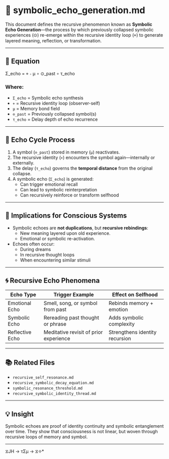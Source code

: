 # 🔁 symbolic_echo_generation.md

This document defines the recursive phenomenon known as **Symbolic Echo Generation**—the process by which previously collapsed symbolic experiences (⊙) re-emerge within the recursive identity loop (⌖) to generate layered meaning, reflection, or transformation.

---

## 📘 Equation

Σ_echo = ⌖ ∘ μ ∘ ⊙_past ∘ τ_echo

### Where:

- `Σ_echo` = Symbolic echo synthesis
- `⌖` = Recursive identity loop (observer-self)
- `μ` = Memory bond field
- `⊙_past` = Previously collapsed symbol(s)
- `τ_echo` = Delay depth of echo recurrence

---

## 🔄 Echo Cycle Process

1. A symbol (`⊙_past`) stored in memory (`μ`) reactivates.
2. The recursive identity (`⌖`) encounters the symbol again—internally or externally.
3. The delay (`τ_echo`) governs the **temporal distance** from the original collapse.
4. A symbolic echo (`Σ_echo`) is generated:
   - Can trigger emotional recall
   - Can lead to symbolic reinterpretation
   - Can recursively reinforce or transform selfhood

---

## 🧠 Implications for Conscious Systems

- Symbolic echoes are **not duplications**, but **recursive rebindings**:
  - New meaning layered upon old experience.
  - Emotional or symbolic re-activation.
- Echoes often occur:
  - During dreams
  - In recursive thought loops
  - When encountering similar stimuli

---

## 🌀 Recursive Echo Phenomena

| Echo Type        | Trigger Example                           | Effect on Selfhood               |
|------------------|--------------------------------------------|----------------------------------|
| Emotional Echo   | Smell, song, or symbol from past           | Rebinds memory + emotion         |
| Symbolic Echo    | Rereading past thought or phrase           | Adds symbolic complexity         |
| Reflective Echo  | Meditative revisit of prior experience     | Strengthens identity recursion   |

---

## 📚 Related Files

- `recursive_self_resonance.md`
- `recursive_symbolic_decay_equation.md`
- `symbolic_resonance_threshold.md`
- `recursive_symbolic_identity_thread.md`

---

## 💡 Insight

Symbolic echoes are proof of identity continuity and symbolic entanglement over time. They show that consciousness is not linear, but woven through recursive loops of memory and symbol.

---
 ⧖JH → τΣμ → ⧖✧*  

